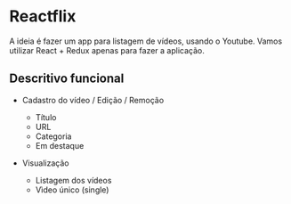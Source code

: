 # Reactflix

A ideia é fazer um app para listagem de vídeos, usando o Youtube.
Vamos utilizar React + Redux apenas para fazer a aplicação.

## Descritivo funcional

- Cadastro do vídeo / Edição / Remoção
  - Título
  - URL
  - Categoria
  - Em destaque

- Visualização
  - Listagem dos vídeos
  - Vìdeo único (single)
